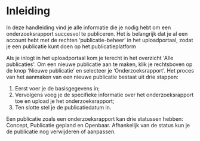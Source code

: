 # Inleiding

In deze handleiding vind je alle informatie die je nodig hebt om een onderzoeksrapport succesvol te publiceren. Het is belangrijk
dat je al een account hebt met de rechten ‘publicatie-beheer’ in het uploadportaal, zodat je een publicatie kunt doen op het publicatieplatform

Als je inlogt in het uploadportaal kom je terecht in het overzicht 'Alle publicaties'. Om een nieuwe
publicatie aan te maken, klik je rechtsboven op de knop ‘Nieuwe publicatie’ en selecteer je ‘Onderzoeksrapport’. Het proces
van het aanmaken van een nieuwe publicatie bestaat uit drie stappen:

1. Eerst voer je de basisgegevens in;
2. Vervolgens voeg je de specifieke informatie over het onderzoeksrapport toe en upload je het onderzoeksrapport;
3. Ten slotte stel je de publicatiedatum in.

Een publicatie zoals een onderzoeksrapport kan drie statussen hebben: Concept, Publicatie gepland en Openbaar. Afhankelijk
van de status kun je de publicatie nog verwijderen of aanpassen.
